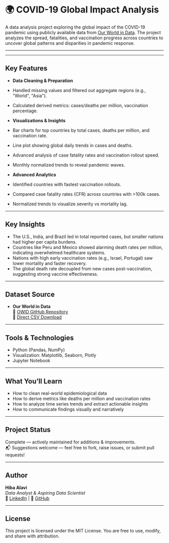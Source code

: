 # 🌍 COVID-19 Global Impact Analysis

A data analysis project exploring the global impact of the COVID-19 pandemic using publicly available data from [Our World in Data](https://ourworldindata.org/covid-data). The project analyzes the spread, fatalities, and vaccination progress across countries to uncover global patterns and disparities in pandemic response.

---


---

## Key Features

-  **Data Cleaning & Preparation**
  - Handled missing values and filtered out aggregate regions (e.g., "World", "Asia").
  - Calculated derived metrics: cases/deaths per million, vaccination percentage.

-  **Visualizations & Insights**
  - Bar charts for top countries by total cases, deaths per million, and vaccination rate.
  - Line plot showing global daily trends in cases and deaths.
  - Advanced analysis of case fatality rates and vaccination rollout speed.
  - Monthly normalized trends to reveal pandemic waves.

-  **Advanced Analytics**
  - Identified countries with fastest vaccination rollouts.
  - Compared case fatality rates (CFR) across countries with >100k cases.
  - Normalized trends to visualize severity vs mortality lag.

---

## Key Insights

- The U.S., India, and Brazil led in total reported cases, but smaller nations had higher per capita burdens.
- Countries like Peru and Mexico showed alarming death rates per million, indicating overwhelmed healthcare systems.
- Nations with high early vaccination rates (e.g., Israel, Portugal) saw lower mortality and faster recovery.
- The global death rate decoupled from new cases post-vaccination, suggesting strong vaccine effectiveness.

---

##  Dataset Source

- **Our World in Data**  
  📍 [OWID GitHub Repository](https://github.com/owid/covid-19-data)  
  📄 [Direct CSV Download](https://covid.ourworldindata.org/data/owid-covid-data.csv)

---

## Tools & Technologies

- Python (Pandas, NumPy)
- Visualization: Matplotlib, Seaborn, Plotly
- Jupyter Notebook

---

##  What You’ll Learn

- How to clean real-world epidemiological data
- How to derive metrics like deaths per million and vaccination rates
- How to analyze time series trends and extract actionable insights
- How to communicate findings visually and narratively

---

## Project Status

Complete — actively maintained for additions & improvements.  
📬 Suggestions welcome — feel free to fork, raise issues, or submit pull requests!

---

## Author

**Hiba Alavi**  
_Data Analyst & Aspiring Data Scientist_  
🔗 [LinkedIn](https://www.linkedin.com/in/hiba-alavi3/) | 🐙 [GitHub](https://github.com/hibaalavi3/)

---

## License

This project is licensed under the MIT License. You are free to use, modify, and share with attribution.



